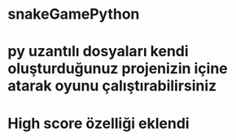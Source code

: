 # snakeGamePython

# py uzantılı dosyaları kendi oluşturduğunuz projenizin içine atarak oyunu çalıştırabilirsiniz

# High score özelliği eklendi
